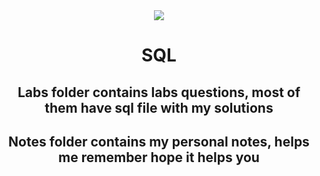 <div align="center"> <img src="https://storage.subs.noventiq.com/public/images/market_setting/logotype/53583/SQL1.png"/>
 </div>
<div align="center">
  
# SQL
## Labs folder contains labs questions, most of them have sql file with my solutions
## Notes folder contains my personal notes, helps me remember hope it helps you

